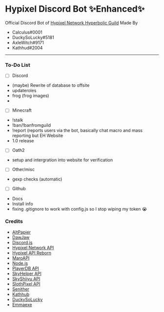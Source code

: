# Hypixel Discord Bot :sparkles:Enhanced:sparkles:

Official Discord Bot of [Hypixel Network Hyperbolic Guild](https://discord.gg/hyperbolic)
Made By
- Calculus#0001
- DuckySoLucky#5181
- AxleWitch#9171
- Kathhud#2004
<hr>

### To-Do List

- [ ] Discord
- (maybe) Rewrite of database to offsite
- updateroles
- frog (frog images)
-

- [ ] Minecraft

- !stalk
- !ban/!banfromguild
- !report (reports users via the bot, basically chat macro and mass reporting but EH Website
- 1.0 release

- [ ] Oath2
- setup and intergration into website for verification
- [ ] Other/misc

- gexp checks (automatic)

- [ ] Github
- Docs
- Install info 
- fixing .gitignore to work with config.js so I stop wiping my token :sob:


### Credits

- [AltPapier](https://github.com/Altpapier/hypixel-discord-guild-bridge)
- [DawJaw](https://dawjaw.net/jacobs)
- [Discord.js](https://discord.js.org/)
- [Hypixel Network API](http://api.hypixel.net/)
- [Hypixel API Reborn](https://hypixel.stavzdev.me/#/)
- [MaroAPI](https://github.com/zt3h)
- [Node.js](https://nodejs.org/)
- [PlayerDB API](https://playerdb.co/)
- [SkyHelper API](https://github.com/Altpapier/SkyHelperAPI)
- [SkyShiiyu API](https://github.com/SkyCryptWebsite/SkyCrypt)
- [SlothPixel API](https://github.com/slothpixel)
- [Senither](https://github.com/Senither)
- [Kathhub](https://github.com/Kathund)
- [DuckySoLucky](https://github.com/Kathund)
- [Emmaexe](https://github.com/emmaexe/guildbot)
